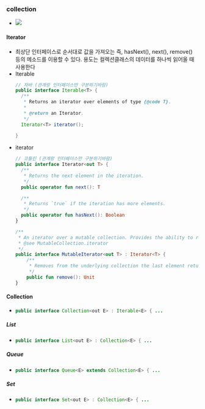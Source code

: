### collection
* ![](https://img1.daumcdn.net/thumb/R1280x0/?scode=mtistory2&fname=https%3A%2F%2Fblog.kakaocdn.net%2Fdn%2FmjVFA%2FbtqZBcPCt5e%2FiwtcUaOcIBEQiCRXIvqEjK%2Fimg.jpg)

#### Iterator
* 최상단 인터페이스로 순서대로 값을 가져오는 즉, hasNext(), next(), remove() 등의 메소드를 이용할 수 있다. 용도는 컬렉션클래스의 데이터를 하나씩 읽어올 때 사용한다
* Iterable
  ```java
  // 자바 (관계랑 인터페이스만 구분하기바람)
  public interface Iterable<T> {
    /**
     * Returns an iterator over elements of type {@code T}.
     *
     * @return an Iterator.
     */
    Iterator<T> iterator();
 
  }
* iterator
  ```kotlin
  // 코틀린 (관계랑 인터페이스만 구분하기바람)
  public interface Iterator<out T> {
    /**
     * Returns the next element in the iteration.
     */
    public operator fun next(): T

    /**
     * Returns `true` if the iteration has more elements.
     */
    public operator fun hasNext(): Boolean
  }

  /**
   * An iterator over a mutable collection. Provides the ability to remove elements while iterating.
   * @see MutableCollection.iterator
   */
  public interface MutableIterator<out T> : Iterator<T> {
      /**
       * Removes from the underlying collection the last element returned by this iterator.
       */
      public fun remove(): Unit
  }
#### Collection
* ```java
  public interface Collection<out E> : Iterable<E> { ...
##### List
* ```java
  public interface List<out E> : Collection<E> { ...
##### Queue
* ```java
  public interface Queue<E> extends Collection<E> { ...
##### Set
* ```java
  public interface Set<out E> : Collection<E> { ...

  
